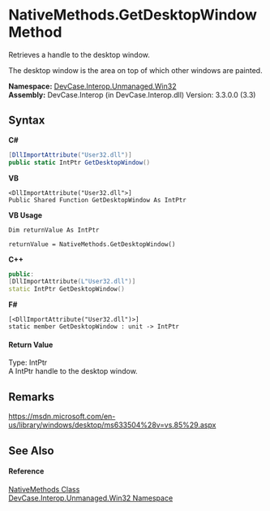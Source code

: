 # NativeMethods.GetDesktopWindow Method 
 

Retrieves a handle to the desktop window. 

 The desktop window is the area on top of which other windows are painted.

**Namespace:**&nbsp;<a href="N_DevCase_Interop_Unmanaged_Win32">DevCase.Interop.Unmanaged.Win32</a><br />**Assembly:**&nbsp;DevCase.Interop (in DevCase.Interop.dll) Version: 3.3.0.0 (3.3)

## Syntax

**C#**<br />
``` C#
[DllImportAttribute("User32.dll")]
public static IntPtr GetDesktopWindow()
```

**VB**<br />
``` VB
<DllImportAttribute("User32.dll">]
Public Shared Function GetDesktopWindow As IntPtr
```

**VB Usage**<br />
``` VB Usage
Dim returnValue As IntPtr

returnValue = NativeMethods.GetDesktopWindow()
```

**C++**<br />
``` C++
public:
[DllImportAttribute(L"User32.dll")]
static IntPtr GetDesktopWindow()
```

**F#**<br />
``` F#
[<DllImportAttribute("User32.dll")>]
static member GetDesktopWindow : unit -> IntPtr 

```


#### Return Value
Type: IntPtr<br />A IntPtr handle to the desktop window.

## Remarks
<a href="https://msdn.microsoft.com/en-us/library/windows/desktop/ms633504%28v=vs.85%29.aspx" target="_blank">https://msdn.microsoft.com/en-us/library/windows/desktop/ms633504%28v=vs.85%29.aspx</a>

## See Also


#### Reference
<a href="T_DevCase_Interop_Unmanaged_Win32_NativeMethods">NativeMethods Class</a><br /><a href="N_DevCase_Interop_Unmanaged_Win32">DevCase.Interop.Unmanaged.Win32 Namespace</a><br />